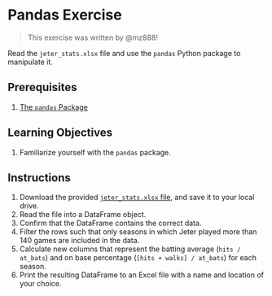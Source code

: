 # Pandas Exercise

> This exercise was written by @mz888!

Read the `jeter_stats.xlsx` file and use the `pandas` Python package to manipulate it.

## Prerequisites

  1. [The `pandas` Package](/notes/programming-languages/python/packages/pandas.md)

## Learning Objectives

  1. Familiarize yourself with the `pandas` package.

## Instructions

  1. Download the provided [`jeter_stats.xlsx` file](jeter_stats.xlsx), and save it to your local drive.
  2. Read the file into a DataFrame object.
  3. Confirm that the DataFrame contains the correct data.
  4. Filter the rows such that only seasons in which Jeter played more than 140 games are included in the data.
  5. Calculate new columns that represent the batting average (`hits / at_bats`) and on base percentage (`[hits + walks] / at_bats`) for each season.
  6. Print the resulting DataFrame to an Excel file with a name and location of your choice.
